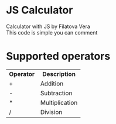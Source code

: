 
# JS Calculator
Calculator with JS 
by Filatova Vera  
This code is simple you can comment  

# Supported operators

<table>
  <tr align="center">
    <td><b>Operator</b></td>
    <td><b>Description</b></td>
  </tr>
  
   

  <tr align="left">
    <td>+</td>
    <td>Addition</td>
  </tr>
  <tr align="left">
    <td>-</td>
    <td>Subtraction</td>
  </tr>
  <tr align="left">
    <td>*</td>
    <td>Multiplication</td>
  </tr>
  <tr align="left">
    <td>/</td>
    <td>Division</td>
  </tr>
  
</table>

